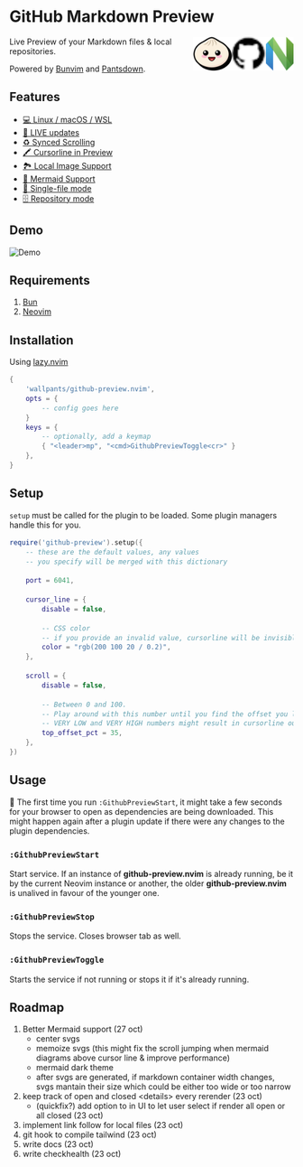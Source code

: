 # GitHub Markdown Preview

[<img src="docs/nvim.svg" height="60px" align="right" />](https://neovim.io/)
[<img src="docs/github.svg" height="60px" align="right" />](https://github.com/)
[<img src="docs/bun.svg" height="60px" align="right" />](https://bun.sh/)

Live Preview of your Markdown files & local repositories.

Powered by [Bunvim](https://github.com/wallpants/bunvim) and [Pantsdown](https://github.com/wallpants/pantsdown).

## Features

- [💻 Linux / macOS / WSL](./docs/features.md#linux--macos--wsl)
- [🔴 LIVE updates](./docs/features.md#live-updates)
- [♻ Synced Scrolling](./docs/features.md#synced-scrolling)
- [🖍️ Cursorline in Preview](./docs/features.md#cursorline-in-preview)
- [🏞️ Local Image Support](./docs/features.md#local-image-support)
- [🧜 Mermaid Support](./docs/features.md#mermaid-support)
- [📄 Single-file mode](./docs/features.md#single-file-mode)
- [🗄️ Repository mode](./docs/features.md#repository-mode)

## Demo

![Demo](https://raw.githubusercontent.com/wallpants/gifs/main/github-preview.nvim/demo.gif)

## Requirements

1. [Bun](https://bun.sh)
2. [Neovim](https://neovim.io)

## Installation

Using [lazy.nvim](https://github.com/folke/lazy.nvim)

```lua
{
    'wallpants/github-preview.nvim',
    opts = {
        -- config goes here
    }
    keys = {
        -- optionally, add a keymap
        { "<leader>mp", "<cmd>GithubPreviewToggle<cr>" }
    },
}
```

## Setup

`setup` must be called for the plugin to be loaded. Some plugin managers handle this for you.

```lua
require('github-preview').setup({
    -- these are the default values, any values
    -- you specify will be merged with this dictionary

    port = 6041,

    cursor_line = {
        disable = false,

        -- CSS color
        -- if you provide an invalid value, cursorline will be invisible
        color = "rgb(200 100 20 / 0.2)",
    },

    scroll = {
        disable = false,

        -- Between 0 and 100.
        -- Play around with this number until you find the offset you like.
        -- VERY LOW and VERY HIGH numbers might result in cursorline out of screen.
        top_offset_pct = 35,
    },
})
```

## Usage

🚨 The first time you run `:GithubPreviewStart`, it might take a few seconds for your browser to open as dependencies are being downloaded.
This might happen again after a plugin update if there were any changes to the plugin dependencies.

### `:GithubPreviewStart`

Start service. If an instance of **github-preview.nvim** is already running,
be it by the current Neovim instance or another, the older **github-preview.nvim**
is unalived in favour of the younger one.

### `:GithubPreviewStop`

Stops the service. Closes browser tab as well.

### `:GithubPreviewToggle`

Starts the service if not running or stops it if it's already running.

## Roadmap

1. Better Mermaid support (27 oct)
   - center svgs
   - memoize svgs (this might fix the scroll jumping when mermaid diagrams above cursor line & improve performance)
   - mermaid dark theme
   - after svgs are generated, if markdown container width changes, svgs mantain their size
     which could be either too wide or too narrow
2. keep track of open and closed \<details> every rerender (23 oct)
   - (quickfix?) add option to in UI to let user select if render all open or all closed (23 oct)
3. implement link follow for local files (23 oct)
4. git hook to compile tailwind (23 oct)
5. write docs (23 oct)
6. write checkhealth (23 oct)
